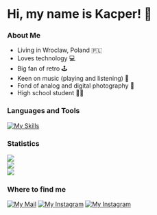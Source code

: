 # Hi, my name is Kacper! 👋

### About Me
- Living in Wroclaw, Poland 🇵🇱
- Loves technology 💻
- Big fan of retro 🕹
- Keen on music (playing and listening) 💽
- Fond of analog and digital photography 📸
- High school student 🧑‍🎓

### Languages and Tools
[![My Skills](https://skillicons.dev/icons?i=bash,bootstrap,css,html,js,linux,mysql,neovim,py)](https://skillicons.dev)

### Statistics
![](https://github-readme-stats.vercel.app/api?username=kmtrebacz&theme=dark&hide_border=true&include_all_commits=false&count_private=true)<br>
![](https://github-readme-streak-stats.herokuapp.com/?user=kmtrebacz&theme=dark&hide_border=true)<br>
![](https://github-readme-stats.vercel.app/api/top-langs/?username=kmtrebacz&theme=dark&hide_border=true&include_all_commits=false&count_private=true&layout=compact)

### Where to find me
[![My Mail](https://img.shields.io/badge/Gmail-D14836?style=for-the-badge&logo=gmail&logoColor=white)](mailto:kacperkapitrebacz@gmail.com)
[![My Instagram](https://img.shields.io/badge/Instagram-E4405F?style=for-the-badge&logo=instagram&logoColor=white)](https://www.instagram.com/kmtrebacz/)
[![My Instagram](https://img.shields.io/badge/website-000000?style=for-the-badge&logo=About.me&logoColor=white)](https://kacpertrebacz.pl/)
